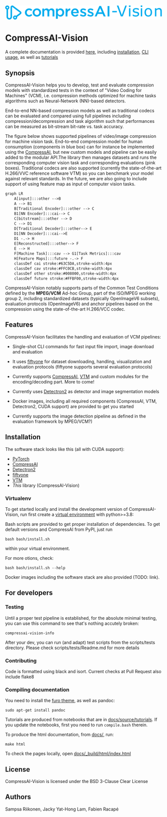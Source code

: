 ![CompressAI-Vision-logo](assets/compressai-vision-logo.png)

# CompressAI-Vision

A complete documentation is provided [here](https://interdigitalinc.github.io/CompressAI-Vision/index.html), including [installation](https://interdigitalinc.github.io/CompressAI-Vision/installation), [CLI usage](https://interdigitalinc.github.io/CompressAI-Vision/cli_usage.html), as well as [tutorials](https://interdigitalinc.github.io/CompressAI-Vision/tutorials)

## Synopsis

CompressAI-Vision helps you to develop, test and evaluate compression models with standardized tests in the context of "Video Coding for Machines" (VCM), i.e. compression methods optimized for machine tasks algorithms such as Neural-Network (NN)-based detectors.

End-to-end NN-based compression models as well as traditional codecs can be evaluated and compared using full pipelines including compression/decompression and task algorithm such that performances can be measured as bit-stream bit-rate vs. task accuracy.

The figure below shows supported pipelines of video/image compression for machine vision task.
End-to-end compression model for human consumption (components in blue box) can for instance be implemented using the [CompressAI](https://interdigitalinc.github.io/CompressAI), but new custom models and pipeline can be easily added to the modular API.The library then manages datasets and runs the corresponding computer vision task and corresponding evaluations (pink boxes). Traditional codecs are also supported (currently the state-of-the-art H.266/VVC reference software VTM) so you can benchmark your model against relevant standards. In the future, we are also going to include support of using feature map as input of computer vision tasks.

```mermaid
graph LR
    A[input]:::other -->B
    A --> B1
    B[Traditional Encoder]:::other --> C
    B1[NN Encoder]:::cai--> C
    C[bitstream]:::other --> D
    C --> D1
    D[Traditional Decoder]:::other--> E
    D1[NN Decoder]:::cai-->E
    D1 -.-> H
    E[Reconstructed]:::other--> F
    E --> H
    F[Machine Task]:::cav --> G1[Task Metrics]:::cav
    H[Feature Maps]:::future -.-> F
    classDef cai stroke:#63C5DA,stroke-width:4px
    classDef cav stroke:#FFC0CB,stroke-width:4px
    classDef other stroke:#008000,stroke-width:4px
    classDef future stroke:#FFBF00,stroke-width:4px
```

CompressAI-Vision notably supports parts of the Common Test Conditions defined by the **MPEG/VCM** Ad-hoc Group, part of the ISO/MPEG working group 2, including standardized datasets (typically OpenImageV6 subsets), evaluation protocols (OpenImageV6) and anchor pipelines based on the compression using the state-of-the-art H.266/VCC codec.

## Features

CompressAI-Vision facilitates the handling and evaluation of VCM pipelines:

- Single-shot CLI commands for fast input file import, image download and evaluation

- It uses [fiftyone](https://voxel51.com/docs/fiftyone/) for dataset downloading, handling, visualization and evaluation protocols (fiftyone supports several evaluation protocols)

- Currently supports [CompressAI](https://interdigitalinc.github.io/CompressAI), [VTM](https://vcgit.hhi.fraunhofer.de/jvet/VVCSoftware_VTM) and custom modules for the encoding/decoding part. More to come!

- Currently uses [Detectron2](https://detectron2.readthedocs.io/en/latest/index.html) as detector and image segmentation models

- Docker images, including all required components (CompressAI, VTM, Detectron2, CUDA support) are provided to get you started

- Currently supports the image detection pipeline as defined in the evaluation framework by MPEG/VCM?)

## Installation

The software stack looks like this (all with CUDA support):

- [PyTorch](https://pytorch.org/)
- [CompressAI](https://interdigitalinc.github.io/CompressAI)
- [Detectron2](https://detectron2.readthedocs.io/en/latest/index.html)
- [fiftyone](https://voxel51.com/docs/fiftyone/)
- [VTM](https://vcgit.hhi.fraunhofer.de/jvet/VVCSoftware_VTM)
- _This_ library (CompressAI-Vision)

### Virtualenv

To get started locally and install the development version of CompressAI-Vision, run
first create a [virtual environment](https://docs.python.org/3.8/library/venv.html) with python>=3.8:

Bash scripts are provided to get proper installation of dependencies. To get default versions and CompressAI from PyPI, just run
```
bash bash/install.sh
```
within your virtual environment.

For more otions, check:
```
bash bash/install.sh --help
```

Docker images including the software stack are also provided (TODO: link).

## For developers

### Testing

Until a proper test pipeline is established, for the absolute minimal testing, you can use this command to see that's nothing accutely broken:
```
compressai-vision-info
```

After your dev, you can run (and adapt) test scripts from the scripts/tests directory. Please check scripts/tests/Readme.md for more details


### Contributing

Code is formatted using black and isort. Current checks at Pull Request also include flake8

### Compiling documentation

You need to install the [furo theme](https://github.com/pradyunsg/furo), as well as pandoc:
```
sudo apt-get install pandoc
```

Tutorials are produced from notebooks that are in [docs/source/tutorials](docs/source/tutorials).  If you update the notebooks, first you need to run ``compile.bash`` therein.

To produce the html documentation, from [docs/](docs/), run:
```
make html
```
To check the pages locally, open [docs/_build/html/index.html](docs/index.html)

## License

CompressAI-Vision is licensed under the BSD 3-Clause Clear License

## Authors

Sampsa Riikonen, Jacky Yat-Hong Lam, Fabien Racapé
